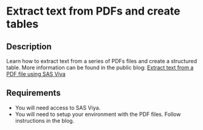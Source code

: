 # Extract text from PDFs and create tables

## Description
Learn how to extract text from a series of PDFs files and create a structured table. More information can be found in the public blog: [Extract text from a PDF file using SAS Viya](https://blogs.sas.com/content/sgf/2023/11/08/extract-text-from-a-pdf-file-using-sas-viya/)

## Requirements
- You will need access to SAS Viya.
- You will need to setup your environment with the PDF files. Follow instructions in the blog.